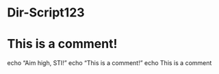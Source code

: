 # Dir-Script123
# This is a comment! 
echo “Aim high, STI!” 
echo “This is a comment!” 
echo This is a comment
